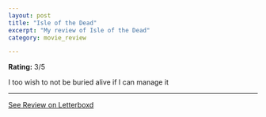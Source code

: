 ```yaml
---
layout: post
title: "Isle of the Dead"
excerpt: "My review of Isle of the Dead"
category: movie_review

---
```


**Rating:** 3/5

I too wish to not be buried alive if I can manage it

<hr>

[See Review on Letterboxd](https://boxd.it/3kTlXR)

